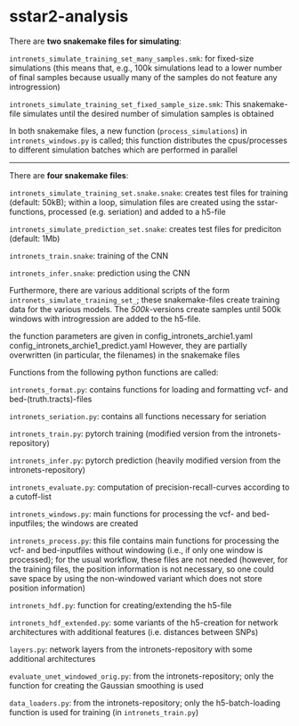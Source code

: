 # sstar2-analysis


There are **two snakemake files for simulating**:

`intronets_simulate_training_set_many_samples.smk`: for fixed-size simulations (this means that, e.g., 100k simulations lead to a lower number of final samples because usually many of the samples do not feature any introgression)

`intronets_simulate_training_set_fixed_sample_size.smk`: This snakemake-file simulates until the desired number of simulation samples is obtained

In both snakemake files, a new function (`process_simulations`) in `intronets_windows.py` is called; this function distributes the cpus/processes to different simulation batches which are performed in parallel



----------------------------

There are **four snakemake files**:  



`intronets_simulate_training_set.snake.snake`: creates test files for training (default: 50kB); within a loop, simulation files are created using the sstar-functions, processed (e.g. seriation) and added to a h5-file



`intronets_simulate_prediction_set.snake`: creates test files for prediciton (default: 1Mb)

`intronets_train.snake`: training of the CNN

`intronets_infer.snake`: prediction using the CNN  

Furthermore, there are various additional scripts of the form `intronets_simulate_training_set_`; these snakemake-files create training data for the various models.
The *500k*-versions create samples until 500k windows with introgression are added to the h5-file.

the function parameters are given in 
config_intronets_archie1.yaml
config_intronets_archie1_predict.yaml
However, they are partially overwritten (in particular, the filenames) in the snakemake files


Functions from the following python functions are called:  



`intronets_format.py`: contains functions for loading and formatting vcf- and bed-(truth.tracts)-files

`intronets_seriation.py`: contains all functions necessary for seriation

`intronets_train.py`: pytorch training (modified version from the intronets-repository)

`intronets_infer.py`: pytorch prediction (heavily modified version from the intronets-repository)

`intronets_evaluate.py`: computation of precision-recall-curves according to a cutoff-list

`intronets_windows.py`: main functions for processing the vcf- and bed-inputfiles; the windows are created

`intronets_process.py`: this file contains main functions for processing the vcf- and bed-inputfiles without windowing (i.e., if only one window is processed); for the usual workflow, these files are not needed (however, for the training files, the position information is not necessary, so one could save space by using the non-windowed variant which does not store position information)

`intronets_hdf.py`: function for creating/extending the h5-file

`intronets_hdf_extended.py`: some variants of the h5-creation for network architectures with additional features (i.e. distances between SNPs)

`layers.py`: network layers from the intronets-repository with some additional architectures

`evaluate_unet_windowed_orig.py`: from the intronets-repository; only the function for creating the Gaussian smoothing is used

`data_loaders.py`: from the intronets-repository; only the h5-batch-loading function is used for training (in `intronets_train.py`)


